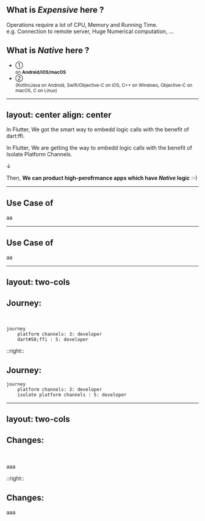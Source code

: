 <PageTitleHeader section="Introduction" title="Term Definition"/>

## What is **_Expensive_** here ?

Operations require a lot of CPU, Memory and Running Time.  
e.g. Connection to remote server, Huge Numerical computation, ...

## What is **_Native_** here ?

- ① <Term val="native C APIs"/> <br> <small>on **Android/iOS/macOS**</small>
- ② <Term val="platform-specific APIs"/> <br> <small>(Kotlin/Java on Android, Swift/Objective-C on iOS, C++ on Windows, Objective-C on macOS, C on Linux)</small>

<!--
https://docs.flutter.dev/development/platform-integration/platform-channels

https://docs.flutter.dev/development/platform-integration/android/c-interop
https://docs.flutter.dev/development/platform-integration/ios/c-interop
https://docs.flutter.dev/development/platform-integration/macos/c-interop
-->

---
layout: center
align: center
---

<PageTitleHeader section="Introduction" title="Subejct of this presentation"/>

In Flutter, We got the smart way to embedd logic calls <Term val="native C APIs"/> with the benefit of dart:ffi.

In Flutter, We are getting the way to embedd logic calls <Term val="platform-specific APIs"/> with the benefit of Isolate Platform Channels.

↓

Then, **We can product high-perofrmance apps which have _Native_ logic** :-)

---

<PageTitleHeader section="Introduction" title="Use Case"/>

## Use Case of <Term val="native C APIs"/>

aa

---

<PageTitleHeader section="Introduction" title="Use Case"/>

## Use Case of <Term val="platform-specific APIs"/>

aa

---
layout: two-cols
---
<!-- https://github.com/slidevjs/slidev/blob/main/packages/client/layouts/two-cols.vue -->

<PageTitleHeader section="Introduction" title="Journey Overview"/>

## Journey: <Term val="native C APIs"/>
<br/>

```mermaid {scale: 0.6}
journey
    platform channels: 3: developer
    dart#58;ffi : 5: developer
```
<!-- https://mermaid-js.github.io/mermaid/#/./flowchart?id=entity-codes-to-escape-characters -->

::right::

## Journey: <Term val="platform-specific APIs"/>

```mermaid {scale: 0.6}
journey
    platform channels: 3: developer
    isolate platform channels : 5: developer
```

---
layout: two-cols
---

<PageTitleHeader section="Introduction" title="Impact"/>

## Changes: <Term val="native C APIs"/>
<br/>

aaa

::right::

## Changes: <Term val="platform-specific APIs"/>

aaa
